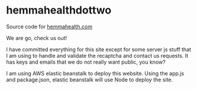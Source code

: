 # hemmahealthdottwo
Source code for [hemmahealth.com ](http://hemmahealth.com )

We are go, check us out!

I have committed everything for this site except for some server js stuff that I am using to handle and validate the recaptcha and contact us requests.
It has keys and emails that we do not really want public, you know?

I am using AWS elastic beanstalk to deploy this website. Using the app.js and package.json, elastic beanstalk will use Node to deploy the site.
